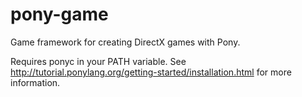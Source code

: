 # pony-game
Game framework for creating DirectX games with Pony.

Requires ponyc in your PATH variable.
See http://tutorial.ponylang.org/getting-started/installation.html for more information.

